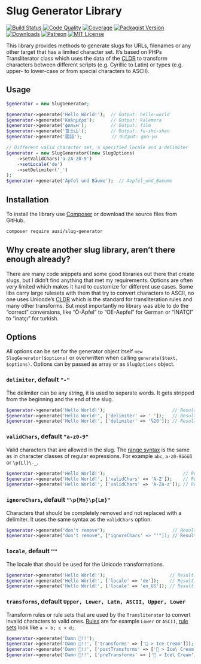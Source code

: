 Slug Generator Library
======================

[![Build Status](https://img.shields.io/travis/ausi/slug-generator/master.svg?style=flat-square)](https://travis-ci.org/ausi/slug-generator/branches)
[![Code Quality](https://img.shields.io/scrutinizer/g/ausi/slug-generator/master.svg?style=flat-square)](https://scrutinizer-ci.com/g/ausi/slug-generator/)
[![Coverage](https://img.shields.io/coveralls/ausi/slug-generator/master.svg?style=flat-square)](https://coveralls.io/github/ausi/slug-generator)
[![Packagist Version](https://img.shields.io/packagist/v/ausi/slug-generator.svg?style=flat-square)](https://packagist.org/packages/ausi/slug-generator)
[![Downloads](https://img.shields.io/packagist/dt/ausi/slug-generator.svg?style=flat-square)](https://packagist.org/packages/ausi/slug-generator)
[![Patreon](https://img.shields.io/badge/Patreon-%24141%2Fmonth-lightgrey.svg?style=flat-square&colorA=F96854&colorB=555555)](https://www.patreon.com/ausi)
[![MIT License](https://img.shields.io/github/license/ausi/slug-generator.svg?style=flat-square)](https://github.com/ausi/slug-generator/blob/master/LICENSE)

This library provides methods to generate slugs
for URLs, filenames or any other target that has a limited character set.
It’s based on PHPs Transliterator class which uses the data of the [CLDR][]
to transform characters between different scripts (e.g. Cyrillic to Latin)
or types (e.g. upper- to lower-case or from special characters to ASCII).

Usage
-----

```php
$generator = new SlugGenerator;

$generator->generate('Hello Wörld!');  // Output: hello-world
$generator->generate('Καλημέρα');      // Output: kalemera
$generator->generate('фильм');         // Output: film
$generator->generate('富士山');         // Output: fu-shi-shan
$generator->generate('國語');           // Output: guo-yu

// Different valid character set, a specified locale and a delimiter
$generator = new SlugGenerator((new SlugOptions)
    ->setValidChars('a-zA-Z0-9')
    ->setLocale('de')
    ->setDelimiter('_')
);
$generator->generate('Äpfel und Bäume');  // Aepfel_und_Baeume
```

Installation
------------

To install the library use [Composer][] or download the source files from GitHub.

```sh
composer require ausi/slug-generator
```

Why create another slug library, aren’t there enough already?
-------------------------------------------------------------

There are many code snippets and some good libraries out there that create slugs,
but I didn’t find anything that met my requirements.
Options are often very limited which makes it hard to customize for different use cases.
Some libs carry large rulesets with them that try to convert characters to ASCII,
no one uses Unicode’s [CLDR][]
which is the standard for transliteration rules and many other transforms.
But most importantly no library was able to do the “correct” conversions,
like “Ö-Äpfel” to “OE-Aepfel” for German or “İNATÇI” to “inatçı” for turkish.

Options
-------

All options can be set for the generator object itself `new SlugGenerator($options)`
or overwritten when calling `generate($text, $options)`.
Options can by passed as array or as `SlugOptions` object.

### `delimiter`, default `"-"`

The delimiter can be any string, it is used to separate words.
It gets stripped from the beginning and the end of the slug.

```php
$generator->generate('Hello World!');                         // Result: hello-world
$generator->generate('Hello World!', ['delimiter' => '_']);   // Result: hello_world
$generator->generate('Hello World!', ['delimiter' => '%20']); // Result: hello%20world
```

### `validChars`, default `"a-z0-9"`

Valid characters that are allowed in the slug.
The [range syntax][] is the same as in character classes of regular expressions.
For example `abc`, `a-z0-9äöüß` or `\p{Ll}\-_`.

```php
$generator->generate('Hello World!');                             // Result: hello-world
$generator->generate('Hello World!', ['validChars' => 'A-Z']);    // Result: HELLO-WORLD
$generator->generate('Hello World!', ['validChars' => 'A-Za-z']); // Result: Hello-World
```

### `ignoreChars`, default `"\p{Mn}\p{Lm}"`

Characters that should be completely removed and not replaced with a delimiter.
It uses the same syntax as the `validChars` option.

```php
$generator->generate("don't remove");                         // Result: don-t-remove
$generator->generate("don't remove", ["ignoreChars' => "'"]); // Result: dont-remove
```

### `locale`, default `""`

The locale that should be used for the Unicode transformations.

```php
$generator->generate('Hello Wörld!');                        // Result: hello-world
$generator->generate('Hello Wörld!', ['locale' => 'de']);    // Result: hello-woerld
$generator->generate('Hello Wörld!', ['locale' => 'en_US']); // Result: hello-world
```

### `transforms`, default `Upper, Lower, Latn, ASCII, Upper, Lower`

Transform rules or rule sets that are used by the `Transliterator`
to convert invalid characters to valid ones.
[Rules][] are for example `Lower` or `ASCII`,
[rule sets][] look like `a > b; c > d;`.

```php
$generator->generate('Damn 💩!!');                                            // Result: damn
$generator->generate('Damn 💩!!', ['transforms' => ['💩 > Ice-Cream']]);      // Result: amn-ce-ream
$generator->generate('Damn 💩!!', ['postTransforms' => ['💩 > Ice\ Cream']]); // Result: damn-ce-ream
$generator->generate('Damn 💩!!', ['preTransforms' => ['💩 > Ice\ Cream']]);  // Result: damn-ice-cream
```

[CLDR]: http://cldr.unicode.org/ "Unicode Common Locale Data Repository"
[Composer]: https://getcomposer.org/
[range syntax]: http://www.regular-expressions.info/charclass.html
[Rules]: http://userguide.icu-project.org/transforms/general
[rule sets]: http://userguide.icu-project.org/transforms/general/rules
